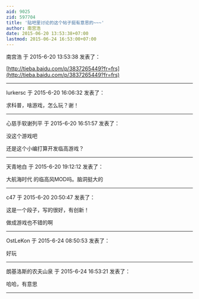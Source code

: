 ```yaml
---
aid: 9025
zid: 597704
title: '贴吧里讨论的这个帖子挺有意思的~~~'
author: 南宫浩
date: 2015-06-20 13:53:38+07:00
lastmod: 2015-06-24 16:53:00+07:00
---
```


南宫浩 于 2015-6-20 13:53:38 发表了：

[http://tieba.baidu.com/p/3837265449?fr=frs](http://tieba.baidu.com/p/3837265449?fr=frs)

---------

lurkersc 于 2015-6-20 16:06:32 发表了：

求科普，啥游戏，怎么玩？谢！

---------

心慈手软谢列平 于 2015-6-20 16:51:57 发表了：

没这个游戏吧

还是这个小编打算开发临高游戏？

---------

天青地白 于 2015-6-20 19:12:12 发表了：

大航海时代 的临高风MOD吗。脑洞挺大的

---------

c47 于 2015-6-20 20:50:47 发表了：

这是一个段子，写的很好，有创新！

做成游戏也不错的啊

---------

OstLeKon 于 2015-6-24 08:50:53 发表了：

好玩

---------

朗基洛斯的农夫山泉 于 2015-6-24 16:53:21 发表了：

哈哈，有意思

---------

